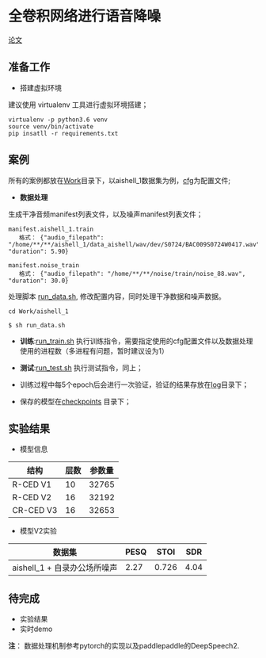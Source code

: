 # 全卷积网络进行语音降噪

[论文](https://arxiv.org/pdf/1609.07132.pdf)

## 准备工作

- 搭建虚拟环境

建议使用 virtualenv 工具进行虚拟环境搭建；

```shell script
virtualenv -p python3.6 venv
source venv/bin/activate
pip insatll -r requirements.txt
```

## 案例

所有的案例都放在[Work](Work/)目录下，以aishell_1数据集为例，[cfg](Work/aishell_1/cfg)为配置文件;

- **数据处理**

生成干净音频manifest列表文件，以及噪声manifest列表文件；

```
manifest.aishell_1.train
   格式： {"audio_filepath": "/home/**/**/aishell_1/data_aishell/wav/dev/S0724/BAC009S0724W0417.wav", "duration": 5.90}

manifest.noise_train
   格式： {"audio_filepath": "/home/**/**/noise/train/noise_88.wav", "duration": 30.0}
```

处理脚本 [run_data.sh](Work/aishell_1/run_data.sh), 修改配置内容，同时处理干净数据和噪声数据。

```shell script
cd Work/aishell_1

$ sh run_data.sh
```

- **训练**:[run_train.sh](Work/aishell_1/run_train.sh) 执行训练指令，需要指定使用的cfg配置文件以及数据处理使用的进程数（多进程有问题，暂时建议设为1）

- **测试**:[run_test.sh](Work/aishell_1/run_test.sh) 执行测试指令，同上；

- 训练过程中每5个epoch后会进行一次验证，验证的结果存放在[log](checkpoints/aishell_1/log)目录下；

- 保存的模型在[checkpoints](checkpoints/) 目录下；

## 实验结果

- 模型信息

|结构|层数|参数量|
|---|---|---|
|R-CED V1|10|32765|
|R-CED V2|16|32192|
|CR-CED V3|16|32653|

- 模型V2实验

|数据集|PESQ|STOI|SDR|
|---|---|---|---|
|aishell_1 + 自录办公场所噪声|2.27|0.726|4.04|


## 待完成

- 实验结果
- 实时demo


**注**： 数据处理机制参考pytorch的实现以及paddlepaddle的DeepSpeech2.
